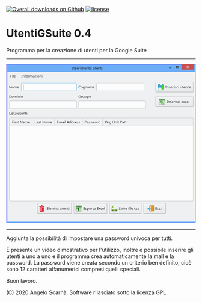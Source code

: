 [![Overall downloads on Github](https://img.shields.io/github/downloads/kratos83/UtentiGSuite/total.svg?maxAge=3600)](https://github.com/kratos83/UtentiGSuite/releases)
[![license](https://img.shields.io/badge/license-GPLv3-green.svg)](LICENSE)

# UtentiGSuite 0.4
Programma per la creazione di utenti per la Google Suite

------------------------------------------------------------------------
![ScreenShot](https://github.com/kratos83/UtentiGSuite/blob/master/utenti.PNG)

------------------------------------------------------------------------

Aggiunta la possibilità di impostare una password univoca per tutti.


È presente un video dimostrativo per l'utilizzo, inoltre è possibile inserire gli utenti a uno a uno 
e il programma crea automaticamente la mail e la password. La password viene creata secondo un criterio
ben definito, cioè sono 12 caratteri alfanumerici compresi quelli speciali.

Buon lavoro.

(C) 2020 Angelo Scarnà. Software rilasciato sotto la licenza GPL. 
